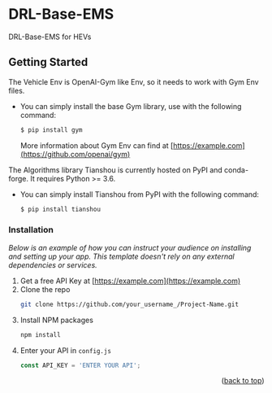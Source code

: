 # DRL-Base-EMS
DRL-Base-EMS for HEVs


<!-- GETTING STARTED -->
## Getting Started

The Vehicle Env is OpenAI-Gym like Env, so it needs to work with Gym Env files.

* You can simply install the base Gym library, use with the following command:
  ```sh
  $ pip install gym
  ```
  More information about Gym Env can find at [https://example.com](https://github.com/openai/gym)

The Algorithms library Tianshou is currently hosted on PyPI and conda-forge. It requires Python >= 3.6.

* You can simply install Tianshou from PyPI with the following command:
  ```sh
  $ pip install tianshou
  ```

### Installation

_Below is an example of how you can instruct your audience on installing and setting up your app. This template doesn't rely on any external dependencies or services._

1. Get a free API Key at [https://example.com](https://example.com)
2. Clone the repo
   ```sh
   git clone https://github.com/your_username_/Project-Name.git
   ```
3. Install NPM packages
   ```sh
   npm install
   ```
4. Enter your API in `config.js`
   ```js
   const API_KEY = 'ENTER YOUR API';
   ```

<p align="right">(<a href="#top">back to top</a>)</p>
